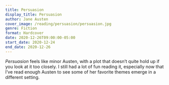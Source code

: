 ```yaml
---
title: Persuasion
display_title: Persuasion
author: Jane Austen
cover_image: /reading/persuasion/persuasion.jpg
genre: Fiction
format: Hardcover
date: 2020-12-26T09:00:00-05:00
start_date: 2020-12-24
end_date: 2020-12-26
---
```


*Persuasion* feels like minor Austen, with a plot that doesn’t quite hold up if you look at it too closely. I still had a lot of fun reading it, especially now that I’ve read enough Austen to see some of her favorite themes emerge in a different setting.